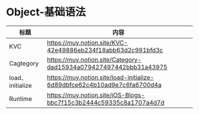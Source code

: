 # Object-基础语法
|  标题   | 内容  |
|  ----  | ----  |
| KVC  | https://muy.notion.site/KVC-42e49886eb234f18abb63d2c991bfd3c |
| Cagtegory | https://muy.notion.site/Category-dad15934a079427497442bbb31a43975 |
| load、initialize | https://muy.notion.site/load-initialize-6d89dbfce62c4b10ad9e7c6fa6700d4a |
| Runtime| https://muy.notion.site/iOS-Blogs-bbc7f15c3b2444c59335c8a1707a4d7d |

